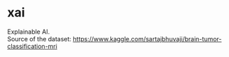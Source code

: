 # xai
Explainable AI. <br>
Source of the dataset: https://www.kaggle.com/sartajbhuvaji/brain-tumor-classification-mri <br>


